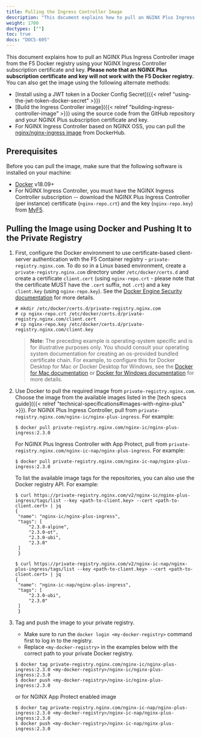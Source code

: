 ```yaml
---
title: Pulling the Ingress Controller Image
description: "This document explains how to pull an NGINX Plus Ingress Controller image from the F5 Docker registry."
weight: 1700
doctypes: [""]
toc: true
docs: "DOCS-605"
---
```


This document explains how to pull an NGINX Plus Ingress Controller image from the F5 Docker registry using your NGINX Ingress Controller subscription certificate and key. **Please note that an NGINX Plus subscription certificate and key will not work with the F5 Docker registry.** You can also get the image using the following alternate methods:

* [Install using a JWT token in a Docker Config Secret]({{< relref "using-the-jwt-token-docker-secret" >}})
* [Build the Ingress Controller image]({{< relref "building-ingress-controller-image" >}}) using the source code from the GitHub repository and your NGINX Plus subscription certificate and key.
* For NGINX Ingress Controller based on NGINX OSS, you can pull the [nginx/nginx-ingress image](https://hub.docker.com/r/nginx/nginx-ingress/) from DockerHub.

## Prerequisites

Before you can pull the image, make sure that the following software is installed on your machine:
* [Docker](https://www.docker.com/products/docker) v18.09+
* For NGINX Ingress Controller, you must have the NGINX Ingress Controller subscription -- download the NGINX Plus Ingress Controller (per instance) certificate (`nginx-repo.crt`) and the key (`nginx-repo.key`) from [MyF5](https://my.f5.com).

## Pulling the Image using Docker and Pushing It to the Private Registry

1. First, configure the Docker environment to use certificate-based client-server authentication with the F5 Container registry - `private-registry.nginx.com`.
   To do so in a Linux based environment, create a `private-registry.nginx.com` directory under `/etc/docker/certs.d` and create a certificate `client.cert` (using `nginx-repo.crt` - please note that the certificate MUST have the `.cert` suffix, not `.crt`) and a key `client.key` (using `nginx-repo.key`). See  the [Docker Engine Security documentation](https://docs.docker.com/engine/security/certificates/) for more details.

   ```
   # mkdir /etc/docker/certs.d/private-registry.nginx.com
   # cp nginx-repo.crt /etc/docker/certs.d/private-registry.nginx.com/client.cert
   # cp nginx-repo.key /etc/docker/certs.d/private-registry.nginx.com/client.key
   ```

    > **Note**: The preceding example is operating-system specific and is for illustrative purposes only. You should consult your operating system documentation for creating an os-provided bundled certificate chain. For example, to configure this for Docker Desktop for Mac or Docker Desktop for Windows, see the [Docker for Mac documentation](https://docs.docker.com/docker-for-mac/#add-client-certificates) or [Docker for Windows documentation](https://docs.docker.com/docker-for-windows/#how-do-i-add-client-certificates) for more details.

2. Use Docker to pull the required image from `private-registry.nginx.com`. Choose the image from the available images listed in the [tech specs guide]({{< relref "technical-specifications#images-with-nginx-plus" >}}).
   For NGINX Plus Ingress Controller, pull from `private-registry.nginx.com/nginx-ic/nginx-plus-ingress`. For example:
   ```
   $ docker pull private-registry.nginx.com/nginx-ic/nginx-plus-ingress:2.3.0
   ```

   For NGINX Plus Ingress Controller with App Protect, pull from `private-registry.nginx.com/nginx-ic-nap/nginx-plus-ingress`. For example:
   ```
   $ docker pull private-registry.nginx.com/nginx-ic-nap/nginx-plus-ingress:2.3.0
   ```

   To list the available image tags for the repositories, you can also use the Docker registry API. For example:
   ```
   $ curl https://private-registry.nginx.com/v2/nginx-ic/nginx-plus-ingress/tags/list --key <path-to-client.key> --cert <path-to-client.cert> | jq
   {
    "name": "nginx-ic/nginx-plus-ingress",
    "tags": [
        "2.3.0-alpine",
        "2.3.0-ot",
        "2.3.0-ubi",
        "2.3.0"
    ]
    }

   $ curl https://private-registry.nginx.com/v2/nginx-ic-nap/nginx-plus-ingress/tags/list --key <path-to-client.key> --cert <path-to-client.cert> | jq
   {
    "name": "nginx-ic-nap/nginx-plus-ingress",
    "tags": [
        "2.3.0-ubi",
        "2.3.0"
    ]
    }
   ```

3. Tag and push the image to your private registry.

   - Make sure to run the `docker login <my-docker-registry>` command first to log in to the registry.
   - Replace `<my-docker-registry>` in the examples below with the correct path to your private Docker registry.

   ```
   $ docker tag private-registry.nginx.com/nginx-ic/nginx-plus-ingress:2.3.0 <my-docker-registry>/nginx-ic/nginx-plus-ingress:2.3.0
   $ docker push <my-docker-registry>/nginx-ic/nginx-plus-ingress:2.3.0
   ```

   or for NGINX App Protect enabled image
   ```
   $ docker tag private-registry.nginx.com/nginx-ic-nap/nginx-plus-ingress:2.3.0 <my-docker-registry>/nginx-ic-nap/nginx-plus-ingress:2.3.0
   $ docker push <my-docker-registry>/nginx-ic-nap/nginx-plus-ingress:2.3.0
   ```
